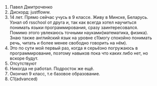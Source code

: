 1. Павел Дмитроченко
2. Дискорд: justfloww.
3. 14 лет. Прямо сейчас учусь в 9 классе. Живу в Минске, Беларусь. Узнал об rsschool от друга и, так как всегда хотел научиться понимать языки программирования, сразу заинтересовался. Помимо этого увлекаюсь точными науками(математика, физика). Знаю также английский язык на уровне c1(могу спокойно понимать речь, читать и более менее свободно говорить на нём).
4. Это по сути мой первый раз, когда я серьёзно погружаюсь в программирование, поэтому навыков пока что каких либо нет, но вскоре будут.
5. Отсутствуют
6. Никогда не работал. Подросток же ещё.
7. Окончил 9 класс, т.е базовое образование.
8. C1(advanced)
